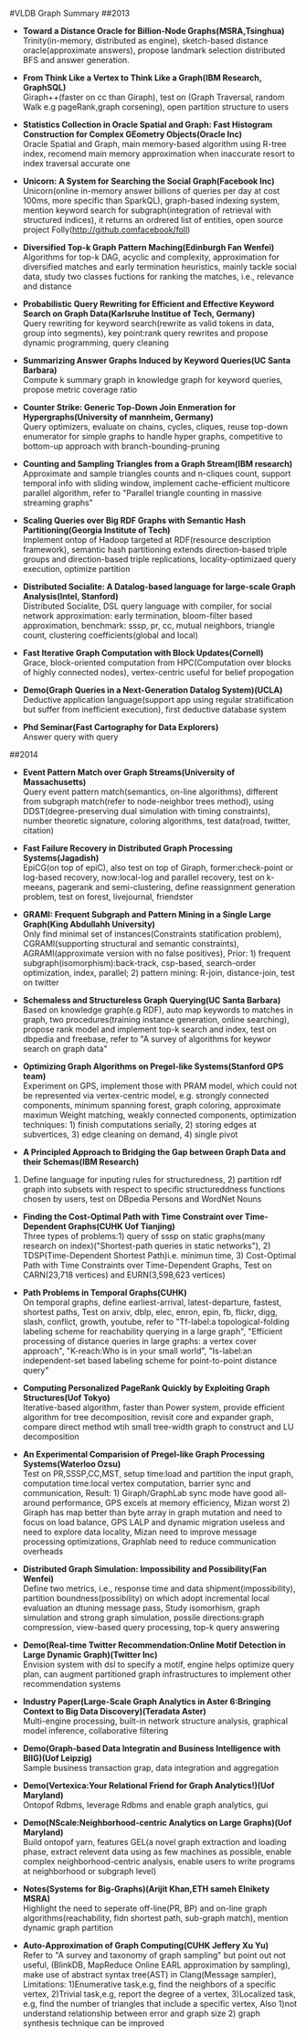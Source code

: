 #VLDB Graph Summary
##2013
- **Toward a Distance Oracle for Billion-Node Graphs(MSRA,Tsinghua)**  
Trinity(in-memory, distributed as engine), sketch-based distance oracle(approximate answers), propose landmark selection distributed BFS and answer generation.

- **From Think Like a Vertex to Think Like a Graph(IBM Research, GraphSQL)**  
Giraph++(faster on cc than Giraph), test on (Graph Traversal, random Walk e.g pageRank,graph corsening), open partition structure to users

- **Statistics Collection in Oracle Spatial and Graph: Fast Histogram Construction for Complex GEometry Objects(Oracle Inc)**  
Oracle Spatial and Graph, main memory-based algorithm using R-tree index, recomend main memory approximation when inaccurate resort to index traversal accurate one

- **Unicorn: A System for Searching the Social Graph(Facebook Inc)**  
Unicorn(online in-memory answer billions of queries per day at cost 100ms, more specific than SparkQL), graph-based indexing system, mention keyword search for subgraph(integration of retrieval with structured indices), it returns an ordrered list of entities, open source project Folly(http://github.comfacebook/foll)

- **Diversified Top-k Graph Pattern Maching(Edinburgh Fan Wenfei)**  
Algorithms for top-k DAG, acyclic and complexity, approximation for diversified matches and early termination heuristics, mainly tackle social data, study two classes fuctions for ranking the matches, i.e., relevance and distance

- **Probabilistic Query Rewriting for Efficient and Effective Keyword Search on Graph Data(Karlsruhe Institue of Tech, Germany)**  
Query rewriting for keyword search(rewrite as valid tokens in data, group into segments), key point:rank query rewrites and propose dynamic programming, query cleaning

- **Summarizing Answer Graphs Induced by Keyword Queries(UC Santa Barbara)**  
Compute k summary graph in knowledge graph for keyword queries, propose metric coverage ratio

- **Counter Strike: Generic Top-Down Join Enmeration for Hypergraphs(University of mannheim, Germany)**  
Query optimizers, evaluate on chains, cycles, cliques, reuse top-down enumerator for simple graphs to handle hyper graphs, competitive to bottom-up approach with branch-bounding-pruning

- **Counting and Sampling Triangles from a Graph Stream(IBM research)**  
Approximate and sample triangles counts and n-cliques count, support temporal info with sliding window, implement cache-efficient multicore parallel algorithm, refer to "Parallel triangle counting in massive streaming graphs"

- **Scaling Queries over Big RDF Graphs with Semantic Hash Partitioning(Georgia Institute of Tech)**  
Implement ontop of Hadoop targeted at RDF(resource description framework), semantic hash partitioning extends direction-based triple groups and direction-based triple replications, locality-optimizaed query execution, optimize partition

- **Distributed Socialite: A Datalog-based language for large-scale Graph Analysis(Intel, Stanford)**  
Distributed Socialite, DSL query language with compiler, for social network approximation: early termination, bloom-filter based approximation, benchmark: sssp, pr, cc, mutual neighbors, triangle count, clustering coefficients(global and local)

- **Fast Iterative Graph Computation with Block Updates(Cornell)**  
Grace, block-oriented computation from HPC(Computation over blocks of highly connected nodes), vertex-centric useful for belief propogation

- **Demo(Graph Queries in a Next-Generation Datalog System)(UCLA)**  
Deductive application language(support app using regular stratiification but suffer from inefficient execution), first deductive database system

- **Phd Seminar(Fast Cartography for Data Explorers)**  
Answer query with query

##2014
- **Event Pattern Match over Graph Streams(University of Massachusetts)**  
Query event pattern match(semantics, on-line algorithms), different from subgraph match(refer to node-neighbor trees method), using DDST(degree-preserving dual simulation with timing constraints), number theoretic signature, coloring algorithms, test data(road, twitter, citation)

- **Fast Failure Recovery in Distributed Graph Processing Systems(Jagadish)**  
EpiCG(on top of epiC), also test on top of Giraph, former:check-point or log-based recovery, now:local-log and parallel recovery, test on k-meeans, pagerank and semi-clustering, define reassignment generation problem, test on forest, livejournal, friendster

- **GRAMI: Frequent Subgraph and Pattern Mining in a Single Large Graph(King Abdullahh University)**  
Only find minimal set of instances(Constraints statification problem), CGRAMI(supporting structural and semantic constraints), AGRAMI(approximate version with no false positives), Prior: 1) frequent subgraph(isomorphism):back-track, csp-based, search-order optimization, index, parallel; 2) pattern mining: R-join, distance-join, test on twitter

- **Schemaless and Structureless Graph Querying(UC Santa Barbara)**  
Based on knowledge graph(e.g RDF), auto map keywords to matches in graph, two procedures(training instance generation, online searching), propose rank model and implement top-k search and index, test on dbpedia and freebase, refer to "A survey of algorithms for keywor search on graph data"

- **Optimizing Graph Algorithms on Pregel-like Systems(Stanford GPS team)**  
Experiment on GPS, implement those with PRAM model, which could not be represented via vertex-centric model, e.g. strongly connected components, minimum spanning forest, graph coloring, approximate maximun Weight matching, weakly connected components, optimization techniques: 1) finish computations serially, 2) storing edges at subvertices, 3) edge cleaning on demand, 4) single pivot

- **A Principled Approach to Bridging the Gap between Graph Data and their Schemas(IBM Research)**  
1) Define language for inputing rules for structuredness, 2) partition rdf graph into subsets with respect to specific structureddness functions chosen by users, test on DBpedia Persons and WordNet Nouns

- **Finding the Cost-Optimal Path with Time Constraint over Time-Dependent Graphs(CUHK Uof Tianjing)**  
Three types of problems:1) query of sssp on static graphs(many research on index)("Shortest-path queries in static networks"), 2) TDSP(Time-Dependent Shortest Path)i.e. minimun time, 3) Cost-Optimal Path with Time Constraints over Time-Dependent Graphs, Test on CARN(23,718 vertices) and EURN(3,598,623 vertices)

- **Path Problems in Temporal Graphs(CUHK)**  
On temporal graphs, define earliest-arrival, latest-departure, fastest, shortest paths, Test on arxiv, dblp, elec, enron, epin, fb, flickr, digg, slash, conflict, growth, youtube, refer to "Tf-label:a topological-folding labeling scheme for reachability querying in a large graph", "Efficient processing of distance queries in large graphs: a vertex cover approach", "K-reach:Who is in your small world", "Is-label:an independent-set based labeling scheme for point-to-point distance query"

- **Computing Personalized PageRank Quickly by Exploiting Graph Structures(Uof Tokyo)**  
Iterative-based algorithm, faster than Power system, provide efficient algorithm for tree decomposition, revisit core and expander graph, compare direct method wtih small tree-width graph to construct and LU decomposition

- **An Experimental Comparision of Pregel-like Graph Processing Systems(Waterloo Ozsu)**  
Test on PR,SSSP,CC,MST, setup time:load and partition the input graph, computation time:local vertex computation, barrier sync and communication, Result: 1) Giraph/GraphLab sync mode have good all-around performance, GPS excels at memory efficiency, Mizan worst 2) Giraph has map better than byte array in graph mutation and need to focus on load balance, GPS LALP and dynamic migration useless and need to explore data locality, Mizan need to improve message processing optimizations, Graphlab need to reduce communication overheads

- **Distributed Graph Simulation: Impossibility and Possibility(Fan Wenfei)**  
Define two metrics, i.e., response time and data shipment(impossibility), partition boundness(possibility) on which adopt incremental local evaluation an dtuning message pass, Study isomorhism, graph simulation and strong graph simulation, possile directions:graph compression, view-based query processing, top-k query answering

- **Demo(Real-time Twitter Recommendation:Online Motif Detection in Large Dynamic Graph)(Twitter Inc)**  
Envision system with dsl to specify a motif, engine helps optimize query plan, can augment partitioned graph infrastructures to implement other recommendation systems

- **Industry Paper(Large-Scale Graph Analytics in Aster 6:Bringing Context to Big Data Discovery)(Teradata Aster)**  
Multi-engine processing, built-in network structure analysis, graphical model inference, collaborative filtering

- **Demo(Graph-based Data Integratin and Business Intelligence with BIIG)(Uof Leipzig)**  
Sample business transaction grap, data integration and aggregation

- **Demo(Vertexica:Your Relational Friend for Graph Analytics!)(Uof Maryland)**  
Ontopof Rdbms, leverage Rdbms and enable graph analytics, gui

- **Demo(NScale:Neighborhood-centric Analytics on Large Graphs)(Uof Maryland)**  
Build ontopof yarn, features GEL(a novel graph extraction and loading phase, extract relevent data using as few machines as possible, enable complex neighborhood-centric analysis, enable users to write programs at neighborhood or subgraph level)

- **Notes(Systems for Big-Graphs)(Arijit Khan,ETH sameh Elnikety MSRA)**  
Highlight the need to seperate off-line(PR, BP) and on-line graph algorithms(reachability, fidn shortest path, sub-graph  match), mention dynamic graph partition

- **Auto-Approximation of Graph Computing(CUHK Jeffery Xu Yu)**  
Refer to "A survey and taxonomy of graph sampling" but point out not useful, (BlinkDB, MapReduce Online EARL approximation by sampling), make use of abstract syntax tree(AST) in Clang(Message sampler), Limitations: 1)Enumerative task,e.g, find the neighbors of a specific vertex, 2)Trivial task,e.g, report the degree of a vertex, 3)Localized task, e.g, find the number of triangles that include a specific vertex, Also 1)not understand relationship between error and graph size 2) graph synthesis technique can be improved












